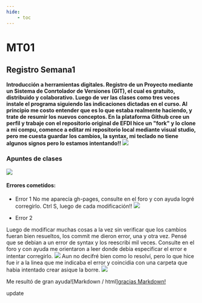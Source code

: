 ```yaml
---
hide:
    - toc
---
```


# MT01
## Registro Semana1

**Introducción a herramientas digitales. Registro de un Proyecto mediante un Sistema de Conrtolador de Versiones (GIT), el cual es gratuito, distribuido y colaborativo. 
Luego de ver las clases como tres veces instale el programa siguiendo las indicaciones dictadas en el curso. Al principio me costo entender que es lo que estaba realmente haciendo, y trate de resumir los nuevos conceptos.
En la plataforma Github cree un perfil y trabaje con el repositorio original de EFDI hice un "fork" y lo clone a mi compu, comence a editar mi repositorio local mediante visual studio, pero me cuesta guardar los cambios, la syntax, mi teclado no tiene algunos signos pero lo estamos intentando!!**
![](../images/MT01/resumen.jpg)

### Apuntes de clases
![](../images/MT01/apuntesS1yS2.jpg)

#### Errores cometidos:

 - Error 1
No me aparecía gh-pages, consulte en el foro y con  ayuda logré corregirlo. Ctrl S, luego de cada modificación!! 
![](../images/MT01/error1.jpg)

 - Error 2

Luego de modificar muchas cosas a la vez sin verificar que los cambios fueran bien resueltos, los commit me dieron error, una y otra vez. Pensé que se debian a un error de syntax y los reescribi mil veces. Consulte en el foro y con ayuda me orientaron a leer donde debia especificar el error e intentar corregirlo.
![](../images/MT01/error2.jpg)
Aun no decifré bien como lo resolví, pero lo que hice fue ir a la linea que me indicaba el error y coincidia con una carpeta que habia intentado crear asique la borre.
![](../images/MT01/error2corregido.jpg)

Me resultó de gran ayuda![Markdown / html]<a href="https://www.markdownguide.org/basic-syntax/" target="_blank">gracias Markdown!</a>

update